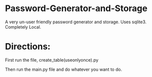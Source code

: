 # Password-Generator-and-Storage
A very un-user friendly password generator and storage. Uses sqlite3. Completely Local.

# Directions:

First run the file, create_table(useonlyonce).py

Then run the main.py file and do whatever you want to do.
